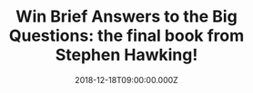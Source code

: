 ---
campaign-uuid: "c-ed775a9a-098a-430c-a880-1b85761ee394"
type: "Competition"
category: "Gifts"
date: "2018-12-18T09:00:00.000Z"
end-date: "2019-02-12T23:59:00.000Z"
disable-form: false
is_promoted: false
has_entry_page: true
title: "Win Brief Answers to the Big Questions: the final book from Stephen Hawking!"
competition-description: "<p>Stephen Hawking was a brilliant theoretical physicist\
  \ and is generally considered to have been one of the world's greatest thinkers.\
  \ He held the position of Lucasian Professor of Mathematics at the University of\
  \ Cambridge for thirty years and is the author of A Brief History of Time which\
  \ was an international bestseller.</p>\n<p>We have in our hands the final book from\
  \ Stephen Hawking to give away: Brief Answers to the Big Questions. If you want\
  \ to know more about this beautiful book from a brilliant mind, click below for\
  \ a chance to win.</p>\n"
hero-header: "Win Brief Answers to the Big Questions: the final book from Stephen\
  \ Hawking!"
terms-confirmation: "N/A"
banner-img: "https://assets.expresslyapp.com/asset-62d3a3f2-4647-461f-a7bc-5be6b69923a4.jpg"
logo-left-href: "http://club.expressly.io"
logo-left-image: "https://assets.expresslyapp.com/asset-4f2151f6-bec1-4ee1-b484-145351bb834a.jpg"
logo-left-title: "Expressly Club"
bg-image-hero: "https://assets.expresslyapp.com/asset-21206456-b552-47a1-b3f7-441b99695efa.jpg"
bg-image-first: "https://assets.expresslyapp.com/asset-731eb618-9e62-40af-b043-fd4657e4ee4d.jpg"
section1-content: "<p>The world-famous cosmologist and #1 bestselling author of A\
  \ Brief History of Time leaves us with his final thoughts on the universe's biggest\
  \ questions in this brilliant posthumous work.</p>\n<p>Throughout his extraordinary\
  \ career, Stephen Hawking expanded our understanding of the universe and unravelled\
  \ some of its greatest mysteries. But even as his theoretical work on black holes,\
  \ imaginary time and multiple histories took his mind to the furthest reaches of\
  \ space, Hawking always believed that science could also be used to fix the problems\
  \ on our planet.</p>\n<p>And now, as we face potentially catastrophic changes here\
  \ on Earth - from climate change to dwindling natural resources to the threat of\
  \ artificial super-intelligence - Stephen Hawking turns his attention to the most\
  \ urgent issues for humankind.</p>\nWide-ranging, intellectually stimulating, passionately\
  \ argued, and infused with his characteristic humour, Brief answers to the Big Questions,\
  \ the final book from one of the greatest minds in history, is a personal view on\
  \ the challenges we face as a human race, and where we, as a planet, are heading\
  \ next.</p>\n"
entry-title: "Win Brief Answers to the Big Questions: the final book from Stephen\
  \ Hawking!"
entry-content: "<p>Enter the draw to win Brief Answers to the Big Questions: the final\
  \ book from Stephen Hawking by completing the form below before 23:59 on 18th of\
  \ February 2019.</p>\n"
has-winner: false
prize-description: "Brief Answers to the Big Questions: the final book from Stephen\
  \ Hawking."
special-conditions: "Multiple entries are allowed up to one every day."
country-restrictions:
- "GB"
---